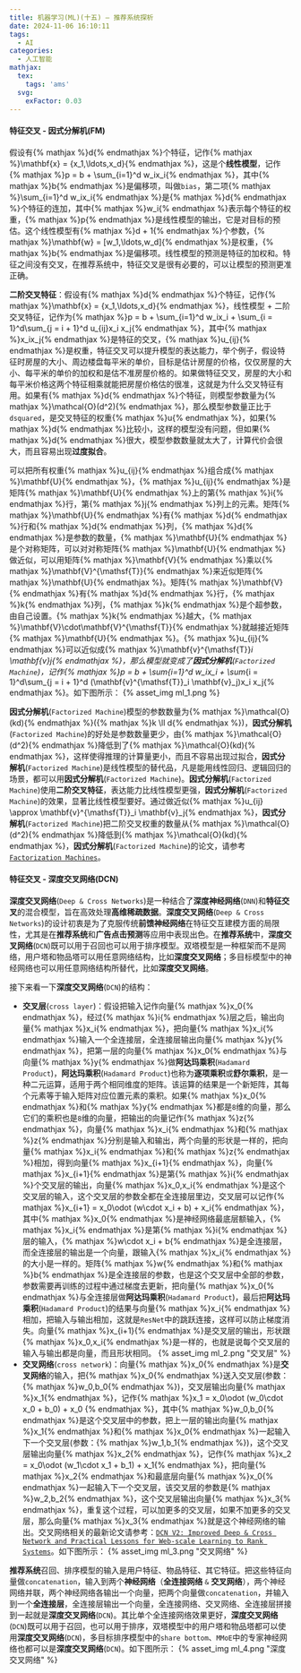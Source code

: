 ```yaml
---
title: 机器学习(ML)(十五) — 推荐系统探析
date: 2024-11-06 16:10:11
tags:
  - AI
categories:
  - 人工智能
mathjax:
  tex:
    tags: 'ams'
  svg:
    exFactor: 0.03
---
```


#### 特征交叉 - 因式分解机(FM)

假设有{% mathjax %}d{% endmathjax %}个特征，记作{% mathjax %}\mathbf{x} = \{x_1,\ldots,x_d\}{% endmathjax %}，这是个**线性模型**，记作{% mathjax %}p = b + \sum_{i=1}^d w_ix_i{% endmathjax %}，其中{% mathjax %}b{% endmathjax %}是偏移项，叫做`bias`，第二项{% mathjax %}\sum_{i=1}^d w_ix_i{% endmathjax %}是{% mathjax %}d{% endmathjax %}个特征的连加，其中{% mathjax %}w_i{% endmathjax %}表示每个特征的权重，{% mathjax %}p{% endmathjax %}是线性模型的输出，它是对目标的预估。这个线性模型有{% mathjax %}d + 1{% endmathjax %}个参数，{% mathjax %}\mathbf{w} = [w_1,\ldots,w_d]{% endmathjax %}是权重，{% mathjax %}b{% endmathjax %}是偏移项。线性模型的预测是特征的加权和。特征之间没有交叉，在推荐系统中，特征交叉是很有必要的，可以让模型的预测更准正确。
<!-- more -->

**二阶交叉特征**：假设有{% mathjax %}d{% endmathjax %}个特征，记作{% mathjax %}\mathbf{x} = \{x_1,\ldots,x_d\}{% endmathjax %}，线性模型 + 二阶交叉特征，记作为{% mathjax %}p = b + \sum_{i=1}^d w_ix_i + \sum_{i = 1}^d\sum_{j = i + 1}^d u_{ij}x_i x_j{% endmathjax %}，其中{% mathjax %}x_ix_j{% endmathjax %}是特征的交叉，{% mathjax %}u_{ij}{% endmathjax %}是权重，特征交叉可以提升模型的表达能力，举个例子，假设特征时房屋的大小、周边楼盘每平米的单价，目标是估计房屋的价格，仅仅房屋的大小、每平米的单价的加权和是估不准房屋价格的。如果做特征交叉，房屋的大小和每平米价格这两个特征相乘就能把房屋价格估的很准，这就是为什么交叉特征有用。如果有{% mathjax %}d{% endmathjax %}个特征，则模型参数量为{% mathjax %}\mathcal{O}(d^2){% endmathjax %}，那么模型参数量正比于`dsquared`，是交叉特征的权重{% mathjax %}u{% endmathjax %}，如果{% mathjax %}d{% endmathjax %}比较小，这样的模型没有问题，但如果{% mathjax %}d{% endmathjax %}很大，模型参数数量就太大了，计算代价会很大，而且容易出现**过度拟合**。

可以把所有权重{% mathjax %}u_{ij}{% endmathjax %}组合成{% mathjax %}\mathbf{U}{% endmathjax %}，{% mathjax %}u_{ij}{% endmathjax %}是矩阵{% mathjax %}\mathbf{U}{% endmathjax %}上的第{% mathjax %}i{% endmathjax %}行，第{% mathjax %}j{% endmathjax %}列上的元素。矩阵{% mathjax %}\mathbf{U}{% endmathjax %}有{% mathjax %}d{% endmathjax %}行和{% mathjax %}d{% endmathjax %}列，{% mathjax %}d{% endmathjax %}是参数的数量，{% mathjax %}\mathbf{U}{% endmathjax %}是个对称矩阵，可以对对称矩阵{% mathjax %}\mathbf{U}{% endmathjax %}做近似，可以用矩阵{% mathjax %}\mathbf{V}{% endmathjax %}乘以{% mathjax %}\mathbf{V}^{\mathsf{T}}{% endmathjax %}来近似矩阵{% mathjax %}\mathbf{U}{% endmathjax %}。矩阵{% mathjax %}\mathbf{V}{% endmathjax %}有{% mathjax %}d{% endmathjax %}行，{% mathjax %}k{% endmathjax %}列，{% mathjax %}k{% endmathjax %}是个超参数，由自己设置。{% mathjax %}k{% endmathjax %}越大，{% mathjax %}\mathbf{V}\cdot\mathbf{V}^{\mathsf{T}}{% endmathjax %}就越接近矩阵{% mathjax %}\mathbf{U}{% endmathjax %}。{% mathjax %}u_{ij}{% endmathjax %}可以近似成{% mathjax %}\mathbf{v}^{\mathsf{T}}_i \mathbf{v}_j{% endmathjax %}，那么模型就变成了**因式分解机**(`Factorized Machine`)，记作{% mathjax %}p = b + \sum_{i=1}^d w_ix_i + \sum_{i = 1}^d\sum_{j = i + 1}^d (\mathbf{v}^{\mathsf{T}}_i \mathbf{v}_j)x_i x_j{% endmathjax %}。如下图所示：
{% asset_img ml_1.png %}

**因式分解机**(`Factorized Machine`)模型的参数数量为{% mathjax %}\mathcal{O}(kd){% endmathjax %}({% mathjax %}k \ll d{% endmathjax %})，**因式分解机**(`Factorized Machine`)的好处是参数数量更少，由{% mathjax %}\mathcal{O}(d^2){% endmathjax %}降低到了{% mathjax %}\mathcal{O}(kd){% endmathjax %}，这样使得推理的计算量更小，而且不容易出现过拟合，**因式分解机**(`Factorized Machine`)是线性模型的替代品，凡是能用线性回归、逻辑回归的场景，都可以用**因式分解机**(`Factorized Machine`)。**因式分解机**(`Factorized Machine`)使用**二阶交叉特征**，表达能力比线性模型更强，**因式分解机**(`Factorized Machine`)的效果，显著比线性模型要好。通过做近似{% mathjax %}u_{ij} \approx \mathbf{v}^{\mathsf{T}}_i \mathbf{v}_j{% endmathjax %}，**因式分解机**(`Factorized Machine`)把二阶交叉权重的数量从{% mathjax %}\mathcal{O}(d^2){% endmathjax %}降低到{% mathjax %}\mathcal{O}(kd){% endmathjax %}，**因式分解机**(`Factorized Machine`)的论文，请参考[`Factorization Machines`](https://www.ismll.uni-hildesheim.de/pub/pdfs/Rendle2010FM.pdf)。

#### 特征交叉 - 深度交叉网络(DCN)

**深度交叉网络**(`Deep & Cross Networks`)是一种结合了**深度神经网络**(`DNN`)和**特征交叉**的混合模型，旨在高效处理**高维稀疏数据**。**深度交叉网络**(`Deep & Cross Networks`)的设计初衷是为了克服传统**前馈神经网络**在特征交互建模方面的局限性，尤其是在**推荐系统**和**广告点击预测**等应用中表现出色。在**推荐系统**中，**深度交叉网络**(`DCN`)既可以用于召回也可以用于排序模型。双塔模型是一种框架而不是网络，用户塔和物品塔可以用任意网络结构，比如**深度交叉网络**；多目标模型中的神经网络也可以用任意网络结构所替代，比如**深度交叉网络**。

接下来看一下**深度交叉网络**(`DCN`)的结构：
- **交叉层**(`cross layer`)：假设把输入记作向量{% mathjax %}x_0{% endmathjax %}，经过{% mathjax %}i{% endmathjax %}层之后，输出向量{% mathjax %}x_i{% endmathjax %}，把向量{% mathjax %}x_i{% endmathjax %}输入一个全连接层，全连接层输出向量{% mathjax %}y{% endmathjax %}，把第一层的向量{% mathjax %}x_0{% endmathjax %}与向量{% mathjax %}y{% endmathjax %}做**阿达玛乘积**(`Hadamard Product`)，**阿达玛乘积**(`Hadamard Product`)也称为**逐项乘积**或**舒尔乘积**，是一种二元运算，适用于两个相同维度的矩阵。该运算的结果是一个新矩阵，其每个元素等于输入矩阵对应位置元素的乘积。如果{% mathjax %}x_0{% endmathjax %}和{% mathjax %}y{% endmathjax %}都是`8`维的向量，那么它们的乘积也是`8`维的向量，把输出的向量记作{% mathjax %}z{% endmathjax %}，向量{% mathjax %}x_i{% endmathjax %}和{% mathjax %}z{% endmathjax %}分别是输入和输出，两个向量的形状是一样的，把向量{% mathjax %}x_i{% endmathjax %}和{% mathjax %}z{% endmathjax %}相加，得到向量{% mathjax %}x_{i+1}{% endmathjax %}，向量{% mathjax %}x_{i+1}{% endmathjax %}是第{% mathjax %}i{% endmathjax %}个交叉层的输出，向量{% mathjax %}x_0,x_i{% endmathjax %}是这个交叉层的输入，这个交叉层的参数全都在全连接层里边，交叉层可以记作{% mathjax %}x_{i+1} = x_0\odot (w\cdot x_i + b) + x_i{% endmathjax %}，其中{% mathjax %}x_0{% endmathjax %}是神经网络最底层额输入，{% mathjax %}x_i{% endmathjax %}是第{% mathjax %}i{% endmathjax %}层的输入，{% mathjax %}w\cdot x_i + b{% endmathjax %}是全连接层，而全连接层的输出是一个向量，跟输入{% mathjax %}x_i{% endmathjax %}的大小是一样的。矩阵{% mathjax %}w{% endmathjax %}和{% mathjax %}b{% endmathjax %}是全连接层的参数，也是这个交叉层中全部的参数，参数需要再训练的过程中通过梯度去更新，把向量{% mathjax %}x_0{% endmathjax %}与全连接层做**阿达玛乘积**(`Hadamard Product`)，最后把**阿达玛乘积**(`Hadamard Product`)的结果与向量{% mathjax %}x_i{% endmathjax %}相加，把输入与输出相加，这就是`ResNet`中的跳跃连接，这样可以防止梯度消失。向量{% mathjax %}x_{i+1}{% endmathjax %}是交叉层的输出，形状跟{% mathjax %}x_0,x_i{% endmathjax %}是一样的，也就是说每个交叉层的输入与输出都是向量，而且形状相同。
{% asset_img ml_2.png "交叉层" %}
- **交叉网络**(`cross network`)：向量{% mathjax %}x_0{% endmathjax %}是**交叉网络**的输入，把{% mathjax %}x_0{% endmathjax %}送入交叉层(参数：{% mathjax %}w_0,b_0{% endmathjax %})，交叉层输出向量{% mathjax %}x_1{% endmathjax %}，记作{% mathjax %}x_1 = x_0\odot (w_0\cdot x_0 + b_0) + x_0 {% endmathjax %}，其中{% mathjax %}w_0,b_0{% endmathjax %}是这个交叉层中的参数，把上一层的输出向量{% mathjax %}x_1{% endmathjax %}和{% mathjax %}x_0{% endmathjax %}一起输入下一个交叉层(参数：{% mathjax %}w_1,b_1{% endmathjax %})，这个交叉层输出向量{% mathjax %}x_2{% endmathjax %}，记作{% mathjax %}x_2 = x_0\odot (w_1\cdot x_1 + b_1) + x_1{% endmathjax %}，把向量{% mathjax %}x_2{% endmathjax %}和最底层向量{% mathjax %}x_0{% endmathjax %}一起输入下一个交叉层，该交叉层的参数是{% mathjax %}w_2,b_2{% endmathjax %}，这个交叉层输出向量{% mathjax %}x_3{% endmathjax %}，重复这个过程，可以加更多的交叉层，如果不加更多的交叉层，那么向量{% mathjax %}x_3{% endmathjax %}就是这个神经网络的输出。交叉网络相关的最新论文请参考：[`DCN V2: Improved Deep & Cross Network and Practical Lessons for Web-scale Learning to Rank Systems`](https://arxiv.org/pdf/2008.13535)。如下图所示：
{% asset_img ml_3.png "交叉网络" %}

**推荐系统**召回、排序模型的输入是用户特征、物品特征、其它特征。把这些特征向量做`concatenation`，输入到两个**神经网络**（**全连接网络** `&` **交叉网络**），两个神经网络并联，两个神经网络各输出一个向量，把两个向量做`concatenation`，并输入到一个**全连接层**，全连接层输出一个向量，全连接网络、交叉网络、全连接层拼接到一起就是**深度交叉网络**(`DCN`)。其比单个全连接网络效果更好，**深度交叉网络**(`DCN`)既可以用于召回，也可以用于排序，双塔模型中的用户塔和物品塔都可以使用**深度交叉网络**(`DCN`)，多目标排序模型中的`share bottom`、`MMoE`中的专家神经网络也都可以是**深度交叉网络**(`DCN`)。如下图所示：
{% asset_img ml_4.png "深度交叉网络" %}


